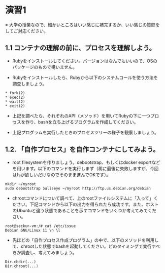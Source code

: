 # 演習1

※ 大学の授業なので、細かいところはいい感じに補完するか、いい感じの質問をしてご対応ください。

## 1.1 コンテナの理解の前に、プロセスを理解しよう。

* Rubyをインストールしてください。バージョンはなんでもいいので、OSのパッケージのもので構いません。

* Rubyをインストールしたら、Rubyから以下のシステムコールを使う方法を調査しましょう。

```
* fork(2)
* exec(2)
* wait(2)
* exit(2)
```

* 上記を調べたら、それぞれのAPI（メソッド）を用いてRubyの下に一つプロセスを作り、bashを立ち上げるプログラムを作成してください。

* 上記プログラムを実行したときのプロセスツリーの様子を観察しましょう。

## 1.2. 「自作プロセス」を自作コンテナにしてみよう。

* root filesystemを作りましょう。debootstrap、もしくはdocker exportなどを用います。以下のコマンドを実行します（稀に最後に失敗しますが、今回はfsが欲しいだけなのでそのまま進んでOKです）。

```
mkdir ~/myroot
sudo debootstrap bullseye ~/myroot http://ftp.us.debian.org/debian
```

* chrootコマンドについて調べて、上のrootファイルシステムに「入って」ください。下記コマンドから以下の出力を得られたら成功です。また、ホストのUbuntuと違う状態であることを示すコマンドをいくつか考えてみてください。

```
root@seckun-vm:/# cat /etc/issue
Debian GNU/Linux 11 \n \l

```

* 先ほどの「自作プロセス作成プログラム」の中で、以下のメソッドを利用して、chrootした状態でbashを起動してください。どのタイミングで実行すべきか調査し、考えてみましょう。

```
Dir.chdir(...)
Dir.chroot(...)
```
